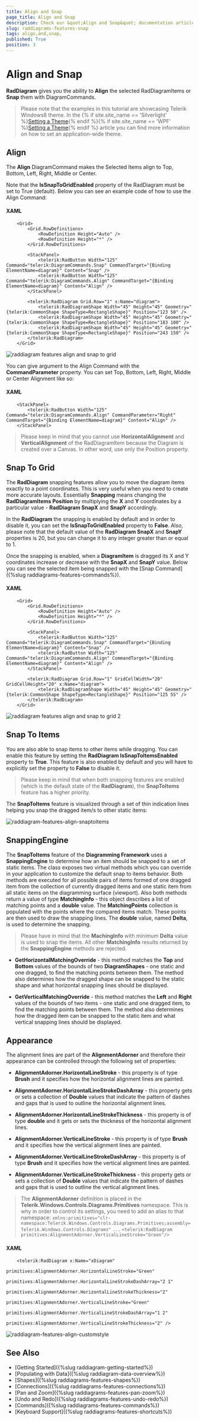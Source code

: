 ```yaml
---
title: Align and Snap 
page_title: Align and Snap 
description: Check our &quot;Align and Snap&quot; documentation article for the RadDiagram {{ site.framework_name }} control.
slug: raddiagrams-features-snap
tags: align,and,snap,
published: True
position: 3
---
```


# Align and Snap 

__RadDiagram__ gives you the ability to __Align__ the selected RadDiagramItems or __Snap__ them with DiagramCommands.            

>Please note that the examples in this tutorial are showcasing Telerik Windows8 theme. In the {% if site.site_name == 'Silverlight' %}[Setting a Theme](http://www.telerik.com/help/silverlight/common-styling-apperance-setting-theme.html#Setting_Application-Wide_Built-In_Theme_in_the_Code-Behind){% endif %}{% if site.site_name == 'WPF' %}[Setting a Theme](http://www.telerik.com/help/wpf/common-styling-apperance-setting-theme-wpf.html#Setting_Application-Wide_Built-In_Theme_in_the_Code-Behind){% endif %} article you can find more information on how to set an application-wide theme.                

## Align

The __Align__ DiagramCommand makes the Selected Items align to Top, Bottom, Left, Right, Middle or Center.                

Note that the __IsSnapToGridEnabled__ property of the RadDiagram must be set to True (default). Below you can see an example code of how to use the Align Command:                

#### __XAML__

```XAML
	<Grid>
		<Grid.RowDefinitions>
			<RowDefinition Height="Auto" />
			<RowDefinition Height="*" />
		</Grid.RowDefinitions>
		
		<StackPanel>
			<telerik:RadButton Width="125" Command="telerik:DiagramCommands.Snap" CommandTarget="{Binding ElementName=diagram}" Content="Snap" />
			<telerik:RadButton Width="125" Command="telerik:DiagramCommands.Align" CommandTarget="{Binding ElementName=diagram}" Content="Align" />
		</StackPanel>
		
		<telerik:RadDiagram Grid.Row="1" x:Name="diagram">
			<telerik:RadDiagramShape Width="45" Height="45" Geometry="{telerik:CommonShape ShapeType=RectangleShape}" Position="123 50" />
			<telerik:RadDiagramShape Width="45" Height="45" Geometry="{telerik:CommonShape ShapeType=RectangleShape}" Position="183 100" />
			<telerik:RadDiagramShape Width="45" Height="45" Geometry="{telerik:CommonShape ShapeType=RectangleShape}" Position="243 150" />
		</telerik:RadDiagram>
	</Grid>
```

![raddiagram features align and snap to grid](images/raddiagram_features_align_and_snap_to_grid.png)

You can give argument to the Align Command with the __CommandParameter__ property. You can set Top, Bottom, Left, Right, Middle or Center Alignment like so:

#### __XAML__

```XAML
	<StackPanel>
		<telerik:RadButton Width="125" Command="telerik:DiagramCommands.Align" CommandParameter="Right" CommandTarget="{Binding ElementName=diagram}" Content="Align" />
	</StackPanel>
```

>Please keep in mind that you cannot use __HorizontalAlignment__ and __VerticalAlignment__ of the RadDiagramItem because the Diagram is created over a Canvas. In other word, use only the Position property.                    

## Snap To Grid

The __RadDiagram__ snapping features allow you to move the diagram items exactly to a point coordinates. This is very useful when you need to create more accurate layouts. Essentially __Snapping__ means changing the __RadDiagramItems Position__ by multiplying the __X__ and __Y__ coordinates by a particular value - __RadDiagram SnapX__ and __SnapY__ accordingly.                

In the __RadDiagram__ the snapping is enabled by default and in order to disable it, you can set the __IsSnapToGridEnabled__ property to __False__. Also, please note that the default value of the __RadDiagram SnapX__ and __SnapY__ properties is 20, but you can change it to any integer greater than or equal to 1.                

Once the snapping is enabled, when a __DiagramItem__ is dragged its X and Y coordinates increase or decrease with the __SnapX__ and __SnapY__ value. Below you can see the selected item being snapped with the [Snap Command]({%slug raddiagrams-features-commands%}).                

#### __XAML__

```XAML
	<Grid>
		<Grid.RowDefinitions>
			<RowDefinition Height="Auto" />
			<RowDefinition Height="*" />
		</Grid.RowDefinitions>
		
		<StackPanel>
			<telerik:RadButton Width="125" Command="telerik:DiagramCommands.Snap" CommandTarget="{Binding ElementName=diagram}" Content="Snap" />
			<telerik:RadButton Width="125" Command="telerik:DiagramCommands.Align" CommandTarget="{Binding ElementName=diagram}" Content="Align" />	
		</StackPanel>
		
		<telerik:RadDiagram Grid.Row="1" GridCellWidth="20" GridCellHeight="20" x:Name="diagram">
			<telerik:RadDiagramShape Width="45" Height="45" Geometry="{telerik:CommonShape ShapeType=RectangleShape}" Position="125 55" />
		</telerik:RadDiagram>
	</Grid>
```

![raddiagram features align and snap to grid 2](images/raddiagram_features_align_and_snap_to_grid2.png)

## Snap To Items

You are also able to snap items to other items while dragging. You can enable this feature by setting the __RadDiagram IsSnapToItemsEnabled__ property to __True__. This feature is also enabled by default and you will have to explicitly set the property to __False__ to disable it.                

>Please keep in mind that when both snapping features are enabled (which is the default state of the __RadDiagram__), the __SnapToItems__ feature has a higher priority.           

The __SnapToItems__ feature is visualized through a set of thin indication lines helping you snap the dragged item/s to other static items:

![raddiagram-features-align-snaptoitems](images/raddiagram-features-align-snaptoitems.png)

## SnappingEngine

The __SnapToItems__ feature of the __Diagramming Framework__ uses a __SnappingEngine__ to determine how an item should be snapped to a set of static items. The class exposes two virtual methods which you can override in your application to customize the default snap to items behavior. Both methods are executed for all possible pairs of items formed of one dragged item from the collection of currently dragged items and one static item from all static items on the diagramming surface (viewport). Also both methods return a value of type __MatchingInfo__ - this object describes a list of matching points and a __double__ value. The __MatchingPoints__ collection is populated with the points where the compared items match. These points are then used to draw the snapping lines. The __double__ value, named __Delta__, is used to determine the snapping.                

>Please have in mind that the __MachingInfo__ with minimum __Delta__ value is used to snap the items. All other __MatchingInfo__ results returned by the __SnappingEngine__ methods are rejected.

* __GetHorizontalMatchingOverride__ - this method matches the __Top__ and __Bottom__ values of the bounds of two __DiagramShapes__ - one static and one dragged, to find the matching points between them. The method also determines how the dragged shape can be snapped to the static shape and what horizontal snapping lines should be displayed.           

* __GetVerticalMatchingOverride__ - this method matches the __Left__ and __Right__ values of the bounds of two items - one static and one dragged item, to find the matching points between them. The method also determines how the dragged item can be snapped to the static item and what vertical snapping lines should be displayed.

## Appearance

The alignment lines are part of the __AlignmentAdorner__ and therefore their appearance can be controlled through the following set of properties:                

* __AlignmentAdorner.HorizontalLineStroke__ - this property is of type __Brush__ and it specifies how the horizontal alignment lines are painted.                        

* __AlignmentAdorner.HorizontalLineStrokeDashArray__ - this property gets or sets a collection of __Double__ values that indicate the pattern of dashes and gaps that is used to outline the horizontal alignment lines.                        

* __AlignmentAdorner.HorizontalLineStrokeThickness__ - this property is of type __double__ and it gets or sets the thickness of the horizontal alignment lines.                        

* __AlignmentAdorner.VerticalLineStroke__ - this property is of type __Brush__ and it specifies how the vertical alignment lines are painted.                        

* __AlignmentAdorner.VerticalLineStrokeDashArray__ - this property is of type __Brush__ and it specifies how the vertical alignment lines are painted.                        

* __AlignmentAdorner.VerticalLineStrokeThickness__ - this property gets or sets a collection of __Double__ values that indicate the pattern of dashes and gaps that is used to outline the vertical alignment lines.                        

>The __AlignmentAdorner__ definition is placed in the __Telerik.Windows.Controls.Diagrams.Primitives__ namespace. This is why in order to control its settings, you need to add an alias to that namespace:
>`xmlns:primitives="clr-namespace:Telerik.Windows.Controls.Diagrams.Primitives;assembly=Telerik.Windows.Controls.Diagrams"`
>`...`
>`<telerik:RadDiagram primitives:AlignmentAdorner.VerticalLineStroke="Green"/>`

#### __XAML__

```XAML
	<telerik:RadDiagram x:Name="xDiagram"
						primitives:AlignmentAdorner.HorizontalLineStroke="Green"
						primitives:AlignmentAdorner.HorizontalLineStrokeDashArray="2 1"
						primitives:AlignmentAdorner.HorizontalLineStrokeThickness="2"
						primitives:AlignmentAdorner.VerticalLineStroke="Green"
						primitives:AlignmentAdorner.VerticalLineStrokeDashArray="1 2"
						primitives:AlignmentAdorner.VerticalLineStrokeThickness="2" />
```

![raddiagram-features-align-customstyle](images/raddiagram-features-align-customstyle.png)

## See Also
 * [Getting Started]({%slug raddiagram-getting-started%})
 * [Populating with Data]({%slug raddiagram-data-overview%})
 * [Shapes]({%slug raddiagrams-features-shapes%})
 * [Connections]({%slug raddiagrams-features-connections%})
 * [Pan and Zoom]({%slug raddiagrams-features-pan-zoom%})
 * [Undo and Redo]({%slug raddiagrams-features-undo-redo%})
 * [Commands]({%slug raddiagrams-features-commands%})
 * [Keyboard Support]({%slug raddiagrams-features-shortcuts%})